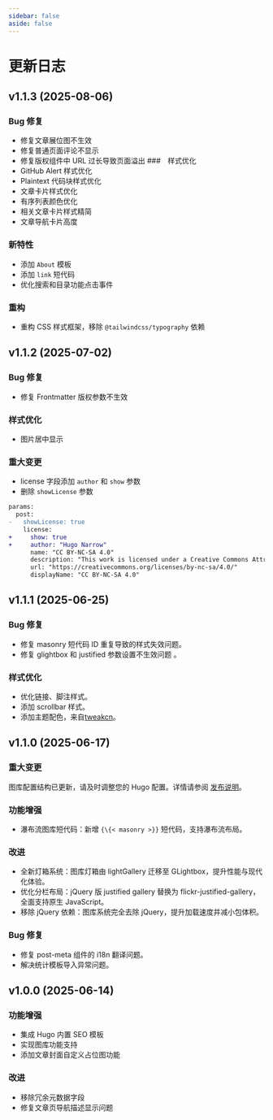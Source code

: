 ```yaml
---
sidebar: false
aside: false
---
```


# 更新日志
## v1.1.3 (2025-08-06)
### Bug 修复
- 修复文章展位图不生效
- 修复普通页面评论不显示
- 修复版权组件中 URL 过长导致页面溢出
###　样式优化
- GitHub Alert 样式优化
- Plaintext 代码块样式优化
- 文章卡片样式优化
- 有序列表颜色优化
- 相关文章卡片样式精简
- 文章导航卡片高度
### 新特性
- 添加 `About` 模板
- 添加 `link` 短代码
- 优化搜索和目录功能点击事件
### 重构
- 重构 CSS 样式框架，移除 `@tailwindcss/typography` 依赖

## v1.1.2 (2025-07-02)
### Bug 修复
- 修复 Frontmatter 版权参数不生效

### 样式优化
- 图片居中显示

### 重大变更
- license 字段添加 `author` 和 `show` 参数
- 删除 `showLicense` 参数

```diff
params:
  post:
-   showLicense: true
    license:
+     show: true
+     author: "Hugo Narrow"
      name: "CC BY-NC-SA 4.0"
      description: "This work is licensed under a Creative Commons Attribution-NonCommercial-ShareAlike 4.0 International License. Please attribute the source, use non-commercially, and maintain the same license."
      url: "https://creativecommons.org/licenses/by-nc-sa/4.0/"
      displayName: "CC BY-NC-SA 4.0"
```

## v1.1.1 (2025-06-25)
### Bug 修复
- 修复 masonry 短代码 ID 重复导致的样式失效问题。
- 修复 glightbox 和 justified 参数设置不生效问题 。

### 样式优化
- 优化链接、脚注样式。
- 添加 scrollbar 样式。
- 添加主题配色，来自[tweakcn](https://tweakcn.com/)。


## v1.1.0 (2025-06-17)

### 重大变更
图库配置结构已更新，请及时调整您的 Hugo 配置。详情请参阅 [发布说明](https://github.com/tom2almighty/hugo-narrow/releases/tag/v1.1.0)。

### 功能增强
- 瀑布流图库短代码：新增 `{\{< masonry >}}` 短代码，支持瀑布流布局。

### 改进
- 全新灯箱系统：图库灯箱由 lightGallery 迁移至 GLightbox，提升性能与现代化体验。
- 优化分栏布局：jQuery 版 justified gallery 替换为 flickr-justified-gallery，全面支持原生 JavaScript。
- 移除 jQuery 依赖：图库系统完全去除 jQuery，提升加载速度并减小包体积。

### Bug 修复
- 修复 post-meta 组件的 i18n 翻译问题。
- 解决统计模板导入异常问题。


## v1.0.0 (2025-06-14)
### 功能增强
- 集成 Hugo 内置 SEO 模板
- 实现图库功能支持
- 添加文章封面自定义占位图功能

### 改进
- 移除冗余元数据字段
- 修复文章页导航描述显示问题
